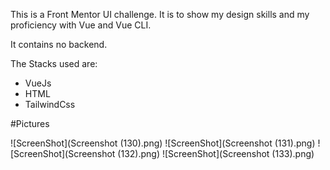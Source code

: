 This is a Front Mentor UI challenge. It is to show my design skills and my proficiency with Vue and Vue CLI.

It contains no backend.

The Stacks used are:

- VueJs
- HTML
- TailwindCss

#Pictures 

![ScreenShot](Screenshot (130).png)
![ScreenShot](Screenshot (131).png)
![ScreenShot](Screenshot (132).png)
![ScreenShot](Screenshot (133).png)